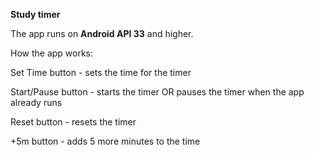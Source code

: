 **Study timer**

The app runs on **Android API 33** and higher.

How the app works:

Set Time button - sets the time for the timer

Start/Pause button - starts the timer OR pauses the timer when the app already runs

Reset button - resets the timer

+5m button - adds 5 more minutes to the time
